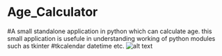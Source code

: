 # Age_Calculator
#A small standalone application in python which can calculate age. this small application is usefule in understanding working of python modules such as tkinter
#tkcalendar datetime etc.
![alt text](mohit121188\Age_Calculator,"screenshot1.jpg")
